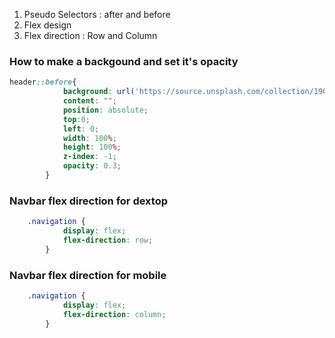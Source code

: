 
1. Pseudo Selectors : after and before
2. Flex design
3. Flex direction : Row and Column

### How to make a backgound and set it's opacity

```css
header::before{
            background: url('https://source.unsplash.com/collection/190727/1600x900') no-repeat center center/cover;
            content: "";
            position: absolute;
            top:0;
            left: 0;
            width: 100%;
            height: 100%;
            z-index: -1;
            opacity: 0.3;
        }
```

### Navbar flex direction for dextop

```css
    .navigation {
            display: flex;
            flex-direction: row; 
        }
```

### Navbar flex direction for mobile

```css
    .navigation {
            display: flex;
            flex-direction: column; 
        }
```